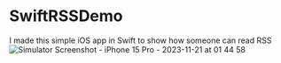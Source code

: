 # SwiftRSSDemo
I made this simple iOS app in Swift to show how someone can read RSS
![Simulator Screenshot - iPhone 15 Pro - 2023-11-21 at 01 44 58](https://github.com/angelosstaboulis/SwiftRSSDemo/assets/79055304/f30378a9-93a6-48a7-a33c-3f67893750da)
